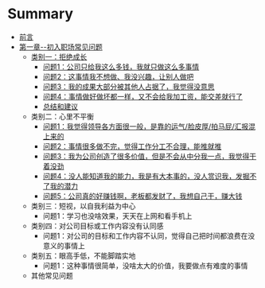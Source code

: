 # Summary

* [前言](README.md)
* [第一章--初入职场常见问题](chapter1.md)
  * [类别一：拒绝成长](chapter1/lei-bie-yi-ff1a-ju-jue-cheng-chang.md)
    * [问题1：公司只给我这么多钱，我就只做这么多事情](chapter1/lei-bie-yi-ff1a-ju-jue-cheng-chang/wen-ti-1-ff1a-gong-si-zhi-gei-wo-zhe-yao-duo-qian-ff0c-wo-jiu-zhi-zuo-zhe-yao-duo-shi-qing.md)
    * [问题2：这事情我不想做、我没兴趣，让别人做吧](chapter1/lei-bie-yi-ff1a-ju-jue-cheng-chang/wen-ti-2-ff1a-zhe-shi-qing-wo-bu-xiang-zuo-3001-wo-mei-xing-qu-ff0c-rang-bie-ren-zuo-ba.md)
    * [问题3：我的成果大部分被其他人占据了，我觉得没意思](chapter1/lei-bie-yi-ff1a-ju-jue-cheng-chang/wen-ti-3-ff1a-wo-de-cheng-guo-da-bu-fen-bei-qi-ta-ren-zhan-ju-le-ff0c-wo-jue-de-mei-yi-si.md)
    * [问题4：事情做好做坏都一样，又不会给我加工资，能交差就行了](chapter1/lei-bie-yi-ff1a-ju-jue-cheng-chang/wen-ti-4-ff1a-shi-qing-zuo-hao-zuo-huai-du-yi-yang-ff0c-you-bu-hui-gei-wo-jia-gong-zi-ff0c-neng-jiao-cha-jiu-xing-le.md)
    * [总结和建议](chapter1/lei-bie-yi-ff1a-ju-jue-cheng-chang/zong-jie-he-jian-yi.md)
  * 类别二：心里不平衡
    * [问题1：我觉得领导各方面很一般，是靠的运气/脸皮厚/拍马屁/汇报混上来的](chapter1/lei-bie-yi-ff1a-ju-jue-cheng-chang/wen-ti-1-ff1a-wo-jue-de-ling-dao-ge-fang-mian-hen-yi-ban-ff0c-shi-kao-de-yun-6c14-lian-pi-539a-pai-ma-5c41-hui-bao-hun-shang-lai-de.md)
    * [问题2：事情很多做不完，觉得工作分工不合理，能推就推](chapter1/lei-bie-yi-ff1a-ju-jue-cheng-chang/wen-ti-2-ff1a-shi-qing-hen-duo-zuo-bu-wan-ff0c-jue-de-gong-zuo-fen-gong-bu-he-li-ff0c-neng-tui-jiu-tui.md)
    * [问题3：我为公司创造了很多价值，但是不会从中分我一点，我觉得干着没劲](chapter1/lei-bie-yi-ff1a-ju-jue-cheng-chang/wen-ti-3-ff1a-wo-wei-gong-si-chuang-zao-le-hen-duo-jia-zhi-ff0c-dan-shi-bu-hui-cong-zhong-fen-wo-yi-dian-ff0c-wo-jue-de-gan-zhao-mei-jing.md)
    * [问题4：没人能知道我的能力，我是有大本事的，没人赏识我，发掘不了我的潜力](chapter1/lei-bie-yi-ff1a-ju-jue-cheng-chang/wen-ti-4-ff1a-mei-ren-neng-zhi-dao-wo-de-neng-li-ff0c-wo-shi-you-da-ben-shi-de-ff0c-mei-ren-shang-shi-wo-ff0c-fa-jue-bu-le-wo-de-qian-li.md)
    * [问题5：公司真的好赚钱啊，老板都发财了，我想自己干，赚大钱](chapter1/lei-bie-yi-ff1a-ju-jue-cheng-chang/wen-ti-5-ff1a-gong-si-zhen-de-hao-zhuan-qian-a-ff0c-lao-ban-du-fa-cai-le-ff0c-wo-xiang-zi-ji-gan-ff0c-zhuan-da-qian.md)
  * 类别三：短视，以自我利益为中心
    * 问题1：学习也没啥效果，天天在上网和看手机上
  * 类别四：对公司目标或工作内容没有认同感
    * 问题1：对公司的目标和工作内容不认同，觉得自己把时间都浪费在没意义的事情上
  * 类别五：眼高手低，不能脚踏实地
    * 问题1：这种事情很简单，没啥太大的价值，我要做点有难度的事情
  * 其他常见问题

